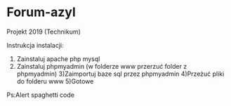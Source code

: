 # Forum-azyl
Projekt 2019 (Technikum)

Instrukcja instalacji:
  1) Zainstaluj apache php mysql
  2) Zainstaluj phpmyadmin (w folderze www przerzuć folder z phpmyadmin)
  3)Zaimportuj baze sql przez phpmyadmin
  4)Przeżuć  pliki do folderu www 
  5)Gotowe 

Ps:Alert spaghetti code
